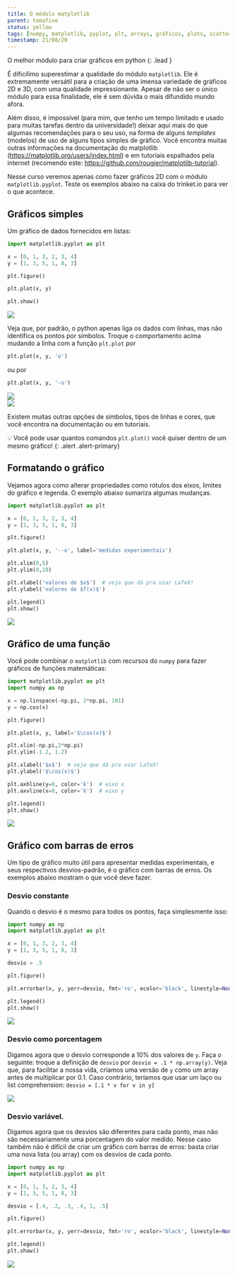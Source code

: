 ```yaml
---
title: O módulo matplotlib
parent: temafive
status: yellow
tags: [numpy, matplotlib, pyplot, plt, arrays, gráficos, plots, scatter, desvios, erro, barra, legenda, eixos]
timestamp: 21/08/20
---
```


O melhor módulo para criar gráficos em python
{: .lead }

É dificílimo superestimar a qualidade do módulo `matplotlib`. Ele é extremamente versátil para a criação de uma imensa variedade de gráficos 2D e 3D, com uma qualidade impressionante. Apesar de não ser o único módulo para essa finalidade, ele é sem dúvida o mais difundido mundo afora.

Além disso, é impossível (para mim, que tenho um tempo limitado e usado para muitas tarefas dentro da universidade!) deixar aqui mais do que algumas recomendações para o seu uso, na forma de alguns *templates* (modelos) de uso de alguns tipos simples de gráfico. Você encontra muitas outras informações na documentação do matplotlib (<https://matplotlib.org/users/index.html>) e em tutoriais espalhados pela internet (recomendo este: <https://github.com/rougier/matplotlib-tutorial>).

Nesse curso veremos apenas como fazer gráficos 2D com o módulo `matplotlib.pyplot`. Teste os exemplos abaixo na caixa do trinket.io para ver o que acontece.

## Gráficos simples

Um gráfico de dados fornecidos em listas:
```python
import matplotlib.pyplot as plt

x = [0, 1, 3, 2, 3, 4]
y = [1, 3, 5, 1, 8, 3]

plt.figure()

plt.plot(x, y)

plt.show()
```

<img src="{{site.baseurl}}/material/tema5/fig1.png" class="mw-100">

Veja que, por padrão, o python apenas liga os dados com linhas, mas não identifica os pontos por símbolos. Troque o comportamento acima mudando a linha com a função `plt.plot` por
```python
plt.plot(x, y, 'o')
```
ou por
```python
plt.plot(x, y, '-o')
```

<div class="row">
<div class="col-md-6">
<img src="{{site.baseurl}}/material/tema5/fig2.png" class="mw-100">
</div>
<div class="col-md-6">
<img src="{{site.baseurl}}/material/tema5/fig3.png" class="mw-100">
</div>
</div>

Existem muitas outras opções de símbolos, tipos de linhas e cores, que você encontra na documentação ou em tutoriais.

:bulb: Você pode usar quantos comandos `plt.plot()` você quiser dentro de um mesmo gráfico!
{: .alert .alert-primary}

## Formatando o gráfico

Vejamos agora como alterar propriedades como rótulos dos eixos, limites do gráfico e legenda. O exemplo abaixo sumariza algumas mudanças.
```python
import matplotlib.pyplot as plt

x = [0, 1, 3, 2, 3, 4]
y = [1, 3, 5, 1, 8, 3]

plt.figure()

plt.plot(x, y, '--o', label='medidas experimentais')

plt.xlim(0,5)
plt.ylim(0,10)

plt.xlabel('valores de $x$')  # veja que dá pra usar LaTeX!
plt.ylabel('valores de $f(x)$')

plt.legend()
plt.show()
```

<img src="{{site.baseurl}}/material/tema5/fig4.png" class="mw-100">

## Gráfico de uma função

Você pode combinar o `matplotlib` com recursos do `numpy` para fazer gráficos de funções matemáticas:
```python
import matplotlib.pyplot as plt
import numpy as np

x = np.linspace(-np.pi, 2*np.pi, 101)
y = np.cos(x)

plt.figure()

plt.plot(x, y, label='$\cos(x)$')

plt.xlim(-np.pi,2*np.pi)
plt.ylim(-1.2, 1.2)

plt.xlabel('$x$')  # veja que dá pra usar LaTeX!
plt.ylabel('$\cos(x)$')

plt.axhline(y=0, color='k')  # eixo x
plt.axvline(x=0, color='k')  # eixo y

plt.legend()
plt.show()
```

<img src="{{site.baseurl}}/material/tema5/fig5.png" class="mw-100">

## Gráfico com barras de erros

Um tipo de gráfico muito útil para apresentar medidas experimentais, e seus respectivos desvios-padrão, é o gráfico com barras de erros. Os exemplos abaixo mostram o que você deve fazer.

### Desvio constante

Quando o desvio é o mesmo para todos os pontos, faça simplesmente isso:
```python
import numpy as np
import matplotlib.pyplot as plt

x = [0, 1, 3, 2, 3, 4]
y = [1, 3, 5, 1, 8, 3]

desvio = .5

plt.figure()

plt.errorbar(x, y, yerr=desvio, fmt='ro', ecolor='black', linestyle=None, capsize=2, label='experimental')

plt.legend()
plt.show()
```

<img src="{{site.baseurl}}/material/tema5/fig6.png" class="mw-100">

### Desvio como porcentagem

Digamos agora que o desvio corresponde a 10% dos valores de `y`. Faça o seguinte: troque a definição de `desvio` por `desvio = .1 * np.array(y)`. Veja que, para facilitar a nossa vida, criamos uma versão de `y` como um array antes de multiplicar por 0.1. Caso contrário, teríamos que usar um laço ou list comprehension: `desvio = [.1 * v for v in y]`

<img src="{{site.baseurl}}/material/tema5/fig7.png" class="mw-100">

### Desvio variável.

Digamos agora que os desvios são diferentes para cada ponto, mas não são necessariamente uma porcentagem do valor medido. Nesse caso também não é difícil de criar um gráfico com barras de erros: basta criar uma nova lista (ou array) com os desvios de cada ponto.
```python
import numpy as np
import matplotlib.pyplot as plt

x = [0, 1, 3, 2, 3, 4]
y = [1, 3, 5, 1, 8, 3]

desvio = [.4, .2, .3, .4, 1, .5]

plt.figure()

plt.errorbar(x, y, yerr=desvio, fmt='ro', ecolor='black', linestyle=None, capsize=2, label='experimental')

plt.legend()
plt.show()
```

<img src="{{site.baseurl}}/material/tema5/fig8.png" class="mw-100">
